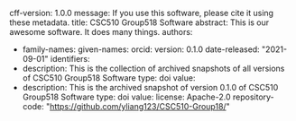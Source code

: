  cff-version: 1.0.0
 message: If you use this software, please cite it using these metadata.
 title: CSC510 Group518 Software
 abstract: This is our awesome software. It does many things.
 authors:
   - family-names: 
     given-names: 
     orcid: 
 version: 0.1.0
 date-released: "2021-09-01"
 identifiers:
   - description: This is the collection of archived snapshots of all versions of CSC510 Group518 Software
     type: doi
     value: 
   - description: This is the archived snapshot of version 0.1.0 of CSC510 Group518 Software
     type: doi
     value: 
 license: Apache-2.0
 repository-code: "https://github.com/yliang123/CSC510-Group18/"
